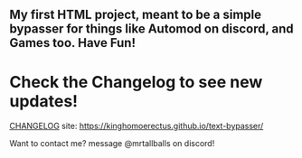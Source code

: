 My first HTML project, meant to be a simple bypasser for things like Automod on discord, and Games too.
Have Fun!
--
# Check the Changelog to see new updates!
[CHANGELOG](https://github.com/KingHomoErectus/text-bypasser/blob/main/CHANGELOG.md)
site: https://kinghomoerectus.github.io/text-bypasser/


Want to contact me? message @mrtallballs on discord!
